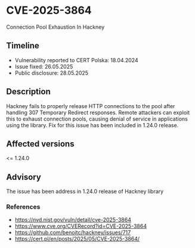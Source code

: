 # CVE-2025-3864
Connection Pool Exhaustion In Hackney

## Timeline
- Vulnerability reported to CERT Polska: 18.04.2024
- Issue fixed: 26.05.2025
- Public disclosure: 28.05.2025

## Description

Hackney fails to properly release HTTP connections to the pool after handling 307 Temporary Redirect responses. Remote attackers can exploit this to exhaust connection pools, causing denial of service in applications using the library. Fix for this issue has been included in 1.24.0 release.

## Affected versions
<= 1.24.0 

## Advisory
The issue has been address in 1.24.0 release of Hackney library

### References
* https://nvd.nist.gov/vuln/detail/cve-2025-3864
* https://www.cve.org/CVERecord?id=CVE-2025-3864
* https://github.com/benoitc/hackney/issues/717
* https://cert.pl/en/posts/2025/05/CVE-2025-3864/
